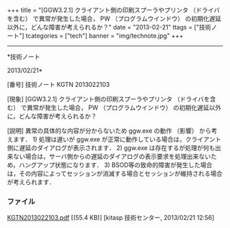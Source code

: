 ﻿+++
title = "[GGW3.2.1] クライアント側の印刷スプーラやプリンタ （ドライバを含む） で異常が発生した場合， PW （プログラムウインドウ） の初期化遅延以外に，どんな障害が考えられるか？"
date = "2013-02-21"
ttags = ["技術ノート"]
tcategories = ["tech"]
banner = "img/technote.jpg"
+++

-----------------------------------------------------------------------------------------------------------------------------

*技術ノート

2013/02/21*


[番号]
技術ノート KGTN 2013022103

[現象]
[GGW3.2.1] クライアント側の印刷スプーラやプリンタ （ドライバを含む）
で異常が発生した場合， PW （プログラムウインドウ）
の初期化遅延以外に，どんな障害が考えられるか？

[説明]
異常の具体的な内容が分からないため ggw.exe の動作 （影響）
から考えます． 1) 処理は遅いが ggw.exe
が正常に動作している場合は，クライアント側に遅延のダイアログが表示されます．
2) ggw.exe
は存在するが処理が何も出来ない場合は，サーバ側からの遅延のダイアログの表示要求を処理出来ないため，ハングアップ状態になります．
3)
BSOD等の致命的障害が発生した場合は，その内容によってセッションが消滅する場合とセッションが維持される場合が考えられます．


### ファイル

 
 


[KGTN2013022103.pdf](http://techreport.kitasp.net/attachments/download/1222/KGTN2013022103.pdf)
 [(55.4 KB)] [kitasp 技術センター, 2013/02/21
12:56]


 


 

